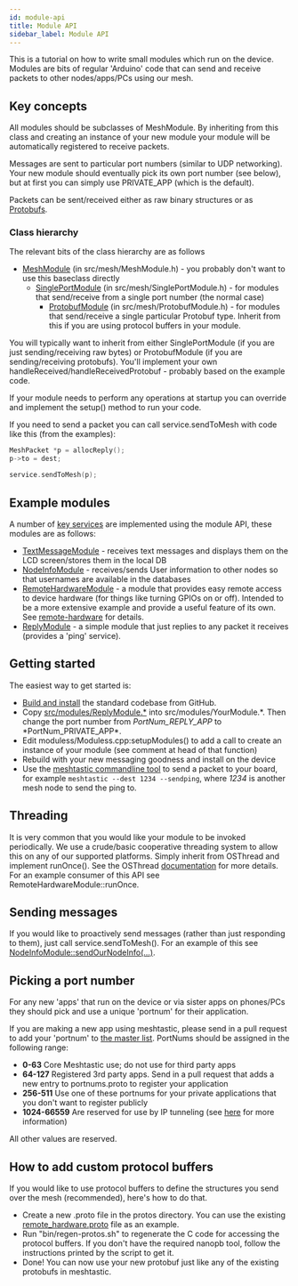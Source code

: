 ```yaml
---
id: module-api
title: Module API
sidebar_label: Module API
---
```


This is a tutorial on how to write small modules which run on the device. Modules are bits of regular 'Arduino' code that can send and receive packets to other nodes/apps/PCs using our mesh.

## Key concepts

All modules should be subclasses of MeshModule. By inheriting from this class and creating an instance of your new module your module will be automatically registered to receive packets.

Messages are sent to particular port numbers (similar to UDP networking). Your new module should eventually pick its own port number (see below), but at first you can simply use PRIVATE_APP (which is the default).

Packets can be sent/received either as raw binary structures or as [Protobufs](https://developers.google.com/protocol-buffers).

### Class hierarchy

The relevant bits of the class hierarchy are as follows

- [MeshModule](http://github.com/meshtastic/meshtastic-device/tree/master/src/mesh/MeshModule.h) (in src/mesh/MeshModule.h) - you probably don't want to use this baseclass directly
  - [SinglePortModule](http://github.com/meshtastic/meshtastic-device/tree/master/src/mesh/SinglePortModule.h) (in src/mesh/SinglePortModule.h) - for modules that send/receive from a single port number (the normal case)
    - [ProtobufModule](http://github.com/meshtastic/meshtastic-device/tree/master/src/mesh/ProtobufModule.h) (in src/mesh/ProtobufModule.h) - for modules that send/receive a single particular Protobuf type. Inherit from this if you are using protocol buffers in your module.

You will typically want to inherit from either SinglePortModule (if you are just sending/receiving raw bytes) or ProtobufModule (if you are sending/receiving protobufs). You'll implement your own handleReceived/handleReceivedProtobuf - probably based on the example code.

If your module needs to perform any operations at startup you can override and implement the setup() method to run your code.

If you need to send a packet you can call service.sendToMesh with code like this (from the examples):

```cpp
MeshPacket *p = allocReply();
p->to = dest;

service.sendToMesh(p);
```

## Example modules

A number of [key services](http://github.com/meshtastic/meshtastic-device/tree/master/src/modules) are implemented using the module API, these modules are as follows:

- [TextMessageModule](http://github.com/meshtastic/meshtastic-device/tree/master/src/modules/TextMessageModule.h) - receives text messages and displays them on the LCD screen/stores them in the local DB
- [NodeInfoModule](http://github.com/meshtastic/meshtastic-device/tree/master/src/modules/NodeInfoModule.h) - receives/sends User information to other nodes so that usernames are available in the databases
- [RemoteHardwareModule](http://github.com/meshtastic/meshtastic-device/tree/master/src/modules/RemoteHardwareModule.h) - a module that provides easy remote access to device hardware (for things like turning GPIOs on or off). Intended to be a more extensive example and provide a useful feature of its own. See [remote-hardware](/docs/software/other/remote-hardware-service) for details.
- [ReplyModule](http://github.com/meshtastic/meshtastic-device/tree/master/src/modules/ReplyModule.h) - a simple module that just replies to any packet it receives (provides a 'ping' service).

## Getting started

The easiest way to get started is:

- [Build and install](/docs/software/other/build-instructions) the standard codebase from GitHub.
- Copy [src/modules/ReplyModule.\*](http://github.com/meshtastic/meshtastic-device/tree/master/src/modules/ReplyModule.cpp) into src/modules/YourModule.*. Then change the port number from *PortNum_REPLY_APP* to *PortNum_PRIVATE_APP\*.
- Edit moduless/Moduless.cpp:setupModules() to add a call to create an instance of your module (see comment at head of that function)
- Rebuild with your new messaging goodness and install on the device
- Use the [meshtastic commandline tool](https://github.com/meshtastic/Meshtastic-python) to send a packet to your board, for example `meshtastic --dest 1234 --sendping`, where _1234_ is another mesh node to send the ping to.

## Threading

It is very common that you would like your module to be invoked periodically.
We use a crude/basic cooperative threading system to allow this on any of our supported platforms. Simply inherit from OSThread and implement runOnce(). See the OSThread [documentation](http://github.com/meshtastic/meshtastic-device/tree/master/src/concurrency/OSThread.h) for more details. For an example consumer of this API see RemoteHardwareModule::runOnce.

## Sending messages

If you would like to proactively send messages (rather than just responding to them), just call service.sendToMesh(). For an example of this see [NodeInfoModule::sendOurNodeInfo(...)](http://github.com/meshtastic/meshtastic-device/tree/master/src/modules/NodeInfoModule.cpp).

## Picking a port number

For any new 'apps' that run on the device or via sister apps on phones/PCs they should pick and use a unique 'portnum' for their application.

If you are making a new app using meshtastic, please send in a pull request to add your 'portnum' to [the master list](https://github.com/meshtastic/Meshtastic-protobufs/blob/master/portnums.proto). PortNums should be assigned in the following range:

- **0-63** Core Meshtastic use; do not use for third party apps
- **64-127** Registered 3rd party apps. Send in a pull request that adds a new entry to portnums.proto to register your application
- **256-511** Use one of these portnums for your private applications that you don't want to register publicly
- **1024-66559** Are reserved for use by IP tunneling (see [here](/docs/developers/device/portnum) for more information)

All other values are reserved.

## How to add custom protocol buffers

If you would like to use protocol buffers to define the structures you send over the mesh (recommended), here's how to do that.

- Create a new .proto file in the protos directory. You can use the existing [remote_hardware.proto](https://github.com/meshtastic/Meshtastic-protobufs/blob/master/remote_hardware.proto) file as an example.
- Run "bin/regen-protos.sh" to regenerate the C code for accessing the protocol buffers. If you don't have the required nanopb tool, follow the instructions printed by the script to get it.
- Done! You can now use your new protobuf just like any of the existing protobufs in meshtastic.
